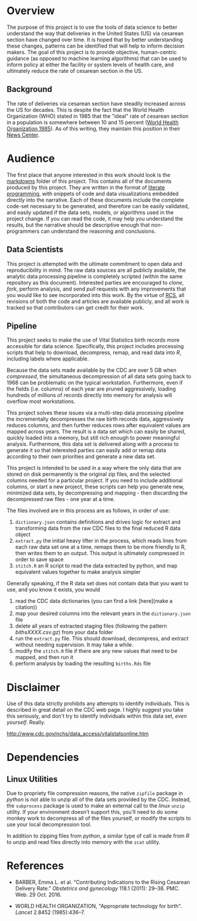 # Overview
The purpose of this project is to use the tools of data science to better understand the way that deliveries in the United States (US) via cesarean section have changed over time. It is hoped that by better understanding these changes, patterns can be identified that will help to inform decision makers. The goal of this project is to provide objective, human-centric guidance (as opposed to machine learning algorithms) that can be used to inform policy at either the facility or system levels of health care, and ultimately reduce the rate of cesarean section in the US.

## Background
The rate of deliveries via cesarean section have steadily increased across the US for decades. This is despite the fact that the World Health Organization (WHO) stated in 1985 that the "ideal" rate of cesarean section in a population is somewhere between 10 and 15 percent ([World Health Organization 1985](https://www.ncbi.nlm.nih.gov/pubmed/2863457)). As of this writing, they maintain this position in their [News Center](http://www.who.int/mediacentre/news/releases/2015/caesarean-sections/en/).

# Audience
The first place that anyone interested in this work should look is the [markdowns](markdowns) folder of this project. This contains all of the documents produced by this project. They are written in the format of [literate programming](https://en.wikipedia.org/wiki/Literate_programming), with snippets of code and data visualizations embedded directly into the narrative. Each of these documents include the complete code-set necessary to be generated, and therefore can be easily validated, and easily updated if the data sets, models, or algorithms used in the project change. If you can read the code, it may help you understand the results, but the narrative should be descriptive enough that non-programmers can understand the reasoning and conclusions.

## Data Scientists
This project is attempted with the ultimate commitment to open data and reproducibility in mind. The raw data sources are all publicly available, the analytic data processing pipeline is completely scripted (within the same repository as this document). Interested parties are encouraged to _clone_, _fork_, perform analysis, and send _pull_ requests with any improvements that you would like to see incorporated into this work. By the virtue of [RCS](https://en.wikipedia.org/wiki/Revision_Control_System), all revisions of both the code and articles are available publicly, and all work is tracked so that contributors can get credit for their work.



## Pipeline
This project seeks to make the use of Vital Statistics birth records more accessible for data science. Specifically, this project includes processing scripts that help to download, decompress, remap, and read data into _R_, including labels where applicable.

Because the data sets made available by the CDC are over 5 GB when _compressed_, the simultaneous decompression of all data sets going back to 1968 can be problematic on the typical workstation. Furthermore, even if the fields (i.e. columns) of each year are pruned aggressively, loading hundreds of  millions of records directly into memory for analysis will overflow most workstations.

This project solves these issues via a multi-step data processing pipeline the incrementally decompresses the raw birth records data, aggressively reduces columns, and then further reduces rows after equivalent values are mapped across years. The result is a data set which can easily be shared, quickly loaded into a memory, but still rich enough to power meaningful analysis. Furthermore, this data set is delivered along with a process to generate it so that interested parties can easily add or remap data according to their own priorities and generate a new data set.

This project is intended to be used in a way where the only data that are stored on disk permanently is the original zip files, and the selected columns needed for a particular project. If you need to include additional columns, or start a new project, these scripts can help you generate new, minimized data sets, by decompressing and mapping - then discarding the decompressed raw files - one year at a time.

The files involved are in this process are as follows, in order of use:
  
  1. `dictionary.json` contains definitions and drives logic for extract and transforming data from the raw CDC files to the final reduced R data object
  1. `extract.py` the initial heavy lifter in the process, which reads lines from each raw data set one at a time, remaps them to be more friendly to R, then writes them to an output. This output is ultimately compressed in order to save space
  1. `stitch.R` an R script to read the data extracted by python, and map equivalent values together to make analysis simpler
  
Generally speaking, if the R data set does not contain data that you want to use, and you know it exists, you would
  1. read the CDC data dictionaries (you can find a link [here](make a citation))
  1. map your desired columns into the relevant years in the `dictionary.json` file
  1. delete all years of extracted staging files (following the pattern _bithsXXXX.csv.gz_) from your data folder
  1. run the `extract.py` file. This should download, decompress, and extract without needing supervision. It may take a while.
  1. modify the `stitch.R` file if there are any new values that need to be mapped, and then run it
  1. perform analysis by loading the resulting `births.Rds` file

# Disclaimer
Use of this data strictly prohibits any attempts to identify individuals. This is described in great detail on the CDC web page. I highly suggest you take this seriously, and don't try to identify individuals within this data set, _even yourself_. Really.

http://www.cdc.gov/nchs/data_access/vitalstatsonline.htm

# Dependencies


## Linux Utilities
Due to propriety file compression reasons, the native `zipfile` package in _python_ is not able to unzip all of the data sets provided by the CDC. Instead, the `subprocess` package is used to make an external call to the _linux_ `unzip` utility. If your environment doesn't support this, you'll need to do some monkey work to decompress all of the files yourself, or modify the scripts to use your local decompression tool.

In addition to zipping files from _python_, a similar type of call is made from _R_ to unzip and read files directly into memory with the `zcat` utility.

# References

- BARBER, Emma L. et al. “Contributing Indications to the Rising Cesarean Delivery Rate.” _Obstetrics and gynecology_ 118.1 (2011): 29–38. PMC. Web. 29 Oct. 2016.

- WORLD HEALTH ORGANIZATION, "Appropriate technology for birth". _Lancet_ 2.8452 (1985):436–7.
